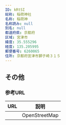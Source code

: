 ```yaml
---
ID: kRtSI
総称: 稲荷神社
名称: 稲荷神
名称読み: null
別名: null
都道府県: 京都府
区域: 宮津市
緯度: 35.555296
経度: 135.205995
郵便番号: 6260065
住所: 京都府宮津市獅子崎３１５
---
```


## その他

### 参考URL

| URL | 説明          |
| --- | ------------- |
|     | OpenStreetMap |

